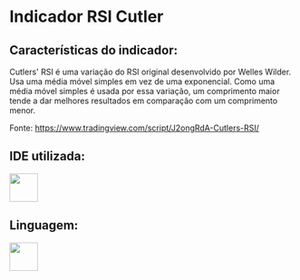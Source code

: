 # Indicador RSI Cutler

## Características do indicador:
Cutlers' RSI é uma variação do RSI original desenvolvido por Welles Wilder. Usa uma média móvel simples em vez de uma exponencial.
Como uma média móvel simples é usada por essa variação, um comprimento maior tende a dar melhores resultados em comparação com um comprimento menor.

Fonte: https://www.tradingview.com/script/J2ongRdA-Cutlers-RSI/

## IDE utilizada:
<img width="50" height="50" src="https://cdn.jsdelivr.net/gh/devicons/devicon/icons/jupyter/jupyter-original-wordmark.svg" />

## Linguagem:
<img width="50" height="50" src="https://cdn.jsdelivr.net/gh/devicons/devicon/icons/python/python-original-wordmark.svg" />



 

